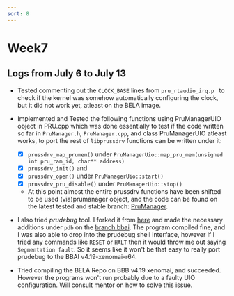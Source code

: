 ```yaml
---
sort: 8
---
```


# Week7

## Logs from July 6 to July 13

- Tested commenting out the `CLOCK_BASE` lines from `pru_rtaudio_irq.p ` to check if the kernel was somehow automatically configuring the clock, but it did not work yet, atleast on the BELA image.

- Implemented and Tested the following functions using PruManagerUIO object in PRU.cpp which was done essentially to test if the code written so far in `PruManager.h`, `PruManager.cpp`, and class PruManagerUIO atleast works, to port the rest of `libprussdrv` functions can be written under it: <br> 
    - [X] `prussdrv_map_prumem()` under `PruManagerUio::map_pru_mem(unsigned int pru_ram_id, char** address)` <br>
    - [X] `prussdrv_init()` and <br>
    - [X] `prussdrv_open()` under `PruManagerUio::start()`<br> 
    - [X] `prussdrv_pru_disable()` under `PruManagerUio::stop()`<br>
	- At this point almost the entire prussdrv functions have been shifted to be used (via)prumanager object, and the code can be found on the latest tested and stable branch: [PruManager](https://github.com/giuliomoro/Bela-dhruva/commits/PruManager).

- I also tried _prudebug_ tool. I forked it from [here](https://github.com/giuliomoro/prudebug/tree/master) and made the necessary additions under `pdb` on the [branch bbai](https://github.com/DhruvaG2000/prudebug/blob/bbai). The program compiled fine, and I was also able to drop into the prudebug shell interface, however if I tried any commands like `RESET` or `HALT` then it would throw me out saying `Segmentation fault`. So it seems like it won't be that easy to really port
  prudebug to the BBAI v4.19-xenomai-r64.

- Tried compiling the BELA Repo on BBB v4.19 xenomai, and succeeded. However the programs won't run probably due to a faulty UIO configuration. Will consult mentor on how to solve this issue.
